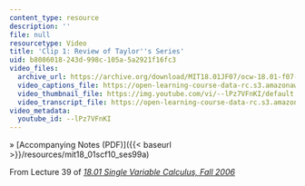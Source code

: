 ```yaml
---
content_type: resource
description: ''
file: null
resourcetype: Video
title: 'Clip 1: Review of Taylor''s Series'
uid: b8086018-243d-998c-105a-5a2921f16fc3
video_files:
  archive_url: https://archive.org/download/MIT18.01JF07/ocw-18.01-f07-lec39_300k.mp4
  video_captions_file: https://open-learning-course-data-rc.s3.amazonaws.com/18-01sc-single-variable-calculus-fall-2010/0e054a78a2615dfaa827994012d2f623_--lPz7VFnKI.vtt
  video_thumbnail_file: https://img.youtube.com/vi/--lPz7VFnKI/default.jpg
  video_transcript_file: https://open-learning-course-data-rc.s3.amazonaws.com/18-01sc-single-variable-calculus-fall-2010/318a93441f1883de2fed265d86d7ab41_--lPz7VFnKI.pdf
video_metadata:
  youtube_id: --lPz7VFnKI
---
```


» [Accompanying Notes (PDF)]({{< baseurl >}}/resources/mit18_01scf10_ses99a)

From Lecture 39 of [_18.01 Single Variable Calculus, Fall 2006_](/courses/18-01-single-variable-calculus-fall-2006/pages/video-lectures)